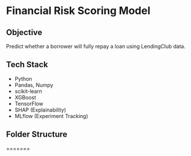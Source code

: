 
# Financial Risk Scoring Model

## Objective
Predict whether a borrower will fully repay a loan using LendingClub data.

## Tech Stack
- Python
- Pandas, Numpy
- scikit-learn
- XGBoost
- TensorFlow
- SHAP (Explainability)
- MLflow (Experiment Tracking)

## Folder Structure
=======
